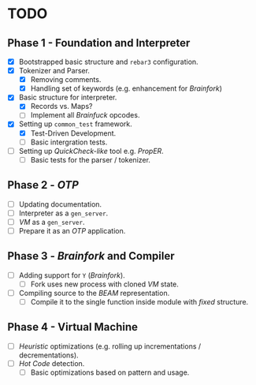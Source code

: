 # TODO

## Phase 1 - Foundation and Interpreter

- [x] Bootstrapped basic structure and `rebar3` configuration.
- [x] Tokenizer and Parser.
  - [x] Removing comments.
  - [x] Handling set of keywords (e.g. enhancement for *Brainfork*)
- [x] Basic structure for interpreter.
  - [x] Records vs. Maps?
  - [ ] Implement all *Brainfuck* opcodes.
- [x] Setting up `common_test` framework.
  - [x] Test-Driven Development.
  - [ ] Basic intergration tests.
- [ ] Setting up *QuickCheck-like* tool e.g. *PropER*.
  - [ ] Basic tests for the parser / tokenizer.
  
## Phase 2 - *OTP*

- [ ] Updating documentation.
- [ ] Interpreter as a `gen_server`.
- [ ] *VM* as a `gen_server`.
- [ ] Prepare it as an *OTP* application.

## Phase 3 - *Brainfork* and Compiler

- [ ] Adding support for `Y` (*Brainfork*).
  - [ ] Fork uses new process with cloned *VM* state. 
- [ ] Compiling source to the *BEAM* representation.
  - [ ] Compile it to the single function inside module with *fixed* structure.

## Phase 4 - Virtual Machine

- [ ] *Heuristic* optimizations (e.g. rolling up incrementations / decrementations).
- [ ] *Hot Code* detection.
  - [ ] Basic optimizations based on pattern and usage.
